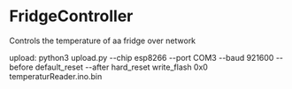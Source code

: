 # FridgeController
Controls the temperature of aa fridge over network


upload: python3 upload.py --chip esp8266 --port COM3 --baud 921600 --before default_reset --after hard_reset write_flash 0x0 temperaturReader.ino.bin 
